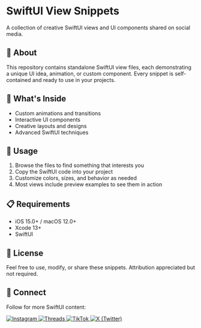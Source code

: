 # SwiftUI View Snippets

A collection of creative SwiftUI views and UI components shared on social media.

## 🎨 About

This repository contains standalone SwiftUI view files, each demonstrating a unique UI idea, animation, or custom component. Every snippet is self-contained and ready to use in your projects.

## 📱 What's Inside

- Custom animations and transitions
- Interactive UI components
- Creative layouts and designs
- Advanced SwiftUI techniques

## 🚀 Usage

1. Browse the files to find something that interests you
2. Copy the SwiftUI code into your project
3. Customize colors, sizes, and behavior as needed
4. Most views include preview examples to see them in action

## 📋 Requirements

- iOS 15.0+ / macOS 12.0+
- Xcode 13+
- SwiftUI

## 📄 License

Feel free to use, modify, or share these snippets. Attribution appreciated but not required.

## 🤝 Connect

Follow for more SwiftUI content:
<p>
  <a href="https://instagram.com/thecodeassassin">
    <img src="https://img.shields.io/badge/Instagram-%23E4405F.svg?style=for-the-badge&logo=Instagram&logoColor=white" alt="Instagram">
  </a>
  <a href="https://threads.net/@thecodeassassin">
    <img src="https://img.shields.io/badge/Threads-000000?style=for-the-badge&logo=threads&logoColor=white" alt="Threads">
  </a>
  <a href="https://tiktok.com/@thecodeassassin">
    <img src="https://img.shields.io/badge/TikTok-000000?style=for-the-badge&logo=tiktok&logoColor=white" alt="TikTok">
  </a>
  <a href="https://twitter.com/codexassassin_">
    <img src="https://img.shields.io/badge/X-000000?style=for-the-badge&logo=x&logoColor=white" alt="X (Twitter)">
  </a>
</p>


